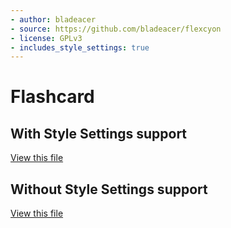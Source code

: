 ```yaml
---
- author: bladeacer
- source: https://github.com/bladeacer/flexcyon
- license: GPLv3
- includes_style_settings: true
---
```


# Flashcard
## With Style Settings support
[View this file](./flashcard-w-style-settings.css)

## Without Style Settings support

[View this file](./flashcard.css)